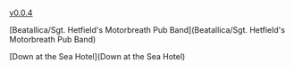 [v0.0.4](https://github.com/littleflute/m46/edit/master/README.md)

[Beatallica/Sgt. Hetfield's Motorbreath Pub Band](Beatallica/Sgt. Hetfield's Motorbreath Pub Band)

[Down at the Sea Hotel](Down at the Sea Hotel)
